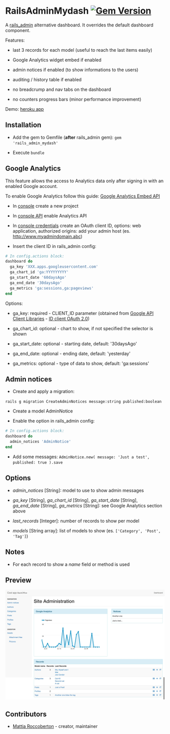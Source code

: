 # RailsAdminMydash [![Gem Version](https://badge.fury.io/rb/rails_admin_mydash.svg)](https://badge.fury.io/rb/rails_admin_mydash)

A [rails_admin](https://github.com/sferik/rails_admin) alternative dashboard. It overrides the default dashboard component.

Features:

- last 3 records for each model (useful to reach the last items easily)

- Google Analytics widget embed if enabled

- admin notices if enabled (to show informations to the users)

- auditing / history table if enabled

- no breadcrump and nav tabs on the dashboard

- no counters progress bars (minor performance improvement)

Demo: [heroku app](http://rails-admin-material.herokuapp.com/admin/)

## Installation

- Add the gem to Gemfile (**after** rails_admin gem): `gem 'rails_admin_mydash'`

- Execute `bundle`

## Google Analytics

This feature allows the access to Analytics data only after signing in with an enabled Google account.

To enable Google Analytics follow this guide: [Google Analytics Embed API](https://developers.google.com/analytics/devguides/reporting/embed/v1/getting-started)

- In [console](https://console.developers.google.com/project) create a new project

- In [console API](https://console.developers.google.com/apis/library) enable Analytics API

- In [console credentials](https://console.developers.google.com/apis/credentials) create an OAuth client ID, options: web application, authorized origins: add your admin host (es. http://www.myadmindomain.abc)

- Insert the client ID in rails_admin config:

```ruby
# In config.actions block:
dashboard do
  ga_key 'XXX.apps.googleusercontent.com'
  ga_chart_id 'ga:YYYYYYYYY'
  ga_start_date '60daysAgo'
  ga_end_date '30daysAgo'
  ga_metrics 'ga:sessions,ga:pageviews'
end
```

Options:

- ga_key: required - CLIENT_ID parameter (obtained from [Google API Client Libraries](https://developers.google.com/api-client-library/javascript/start/start-js#Setup) - [ID client OAuth 2.0](https://console.developers.google.com/apis/credentials))

- ga_chart_id: optional - chart to show, if not specified the selector is shown

- ga_start_date: optional - starting date, default: '30daysAgo'

- ga_end_date: optional - ending date, default: 'yesterday'

- ga_metrics: optional - type of data to show, default: 'ga:sessions'

## Admin notices

- Create and apply a migration:

`rails g migration CreateAdminNotices message:string published:boolean`

- Create a model AdminNotice

- Enable the option in rails_admin config:

```ruby
# In config.actions block:
dashboard do
  admin_notices 'AdminNotice'
end
```

- Add some messages: `AdminNotice.new( message: 'Just a test', published: true ).save`

## Options

- *admin_notices* [String]: model to use to show admin messages

- *ga_key* [String], *ga_chart_id* [String], *ga_start_date* [String], *ga_end_date* [String], *ga_metrics* [String]: see Google Analytics section above

- *last_records* [Integer]: number of records to show per model

- *models* [String array]: list of models to show (es. `['Category', 'Post', 'Tag']`)

## Notes

- For each record to show a *name* field or method is used

## Preview

![preview](preview.jpg)

## Contributors

- [Mattia Roccoberton](http://blocknot.es) - creator, maintainer
